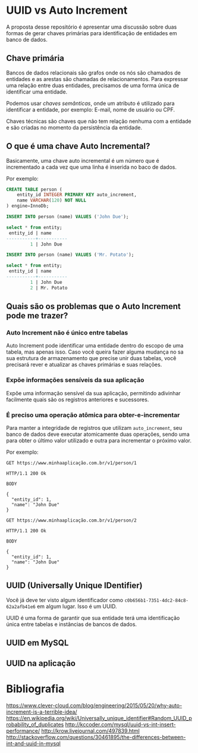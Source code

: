# UUID vs Auto Increment

A proposta desse repositório é apresentar uma discussão sobre duas formas de gerar chaves primárias para identificação de entidades em banco de dados. 

## Chave primária

Bancos de dados relacionais são grafos onde os nós são chamados de entidades e as arestas são chamadas de relacionamentos. Para expressar uma relação entre duas entidades, precisamos de uma forma única de identificar uma entidade.

Podemos usar *chaves semânticas*, onde um atributo é utilizado para identificar a entidade, por exemplo: E-mail, nome de usuário ou CPF.

Chaves técnicas são chaves que não tem relação nenhuma com a entidade e são criadas no momento da persistência da  entidade.

## O que é uma chave Auto Incremental?

Basicamente, uma chave auto incremental é um número que é incrementado a cada vez que uma linha é inserida no baco de dados.

Por exemplo:

```sql
CREATE TABLE person (
    entity_id INTEGER PRIMARY KEY auto_increment,
    name VARCHAR(120) NOT NULL
) engine=InnoDb;
```

```sql
INSERT INTO person (name) VALUES ('John Due');
```

```sql
select * from entity;
 entity_id | name
-----------+-----------
         1 | John Due
```

```sql
INSERT INTO person (name) VALUES ('Mr. Potato');
```

```sql
select * from entity;
 entity_id | name
-----------+-----------
         1 | John Due
         2 | Mr. Potato
```

## Quais são os problemas que o Auto Increment pode me trazer?

### Auto Increment não é único entre tabelas

Auto Increment pode identificar uma entidade dentro do escopo de uma tabela, mas apenas isso. Caso você queira fazer alguma mudança no sa sua estrutura de armazenamento que precise unir duas tabelas, você precisará rever e atualizar as chaves primárias e suas relações.


### Expõe informações sensíveis da sua aplicação

Expõe uma informação sensível da sua aplicação, permitindo adivinhar facilmente quais são os registros anteriores e sucessores.

### É preciso uma operação atômica para obter-e-incrementar

Para manter a integridade de registros que utilizam `auto_increment`, seu banco de dados deve executar atomicamente duas operações, sendo uma para obter o último valor utilizado e outra para incrementar o próximo valor.

Por exemplo:

```
GET https://www.minhaaplicação.com.br/v1/person/1

HTTP/1.1 200 Ok

BODY 

{
  "entity_id": 1,
  "name": "John Due"
}
```

```
GET https://www.minhaaplicação.com.br/v1/person/2

HTTP/1.1 200 Ok

BODY 

{
  "entity_id": 1,
  "name": "John Due"
}
```

## UUID (Universally Unique IDentifier)

Você já deve ter visto algum identificador como `c0b656b1-7351-4dc2-84c8-62a2afb41e6` em algum lugar. Isso é um UUID.

UUID é uma forma de garantir que sua entidade terá uma identificação única entre tabelas e instâncias de bancos de dados.

## UUID em MySQL



## UUID na aplicação


# Bibliografia

https://www.clever-cloud.com/blog/engineering/2015/05/20/why-auto-increment-is-a-terrible-idea/
https://en.wikipedia.org/wiki/Universally_unique_identifier#Random_UUID_probability_of_duplicates
http://kccoder.com/mysql/uuid-vs-int-insert-performance/
http://krow.livejournal.com/497839.html
http://stackoverflow.com/questions/30461895/the-differences-between-int-and-uuid-in-mysql